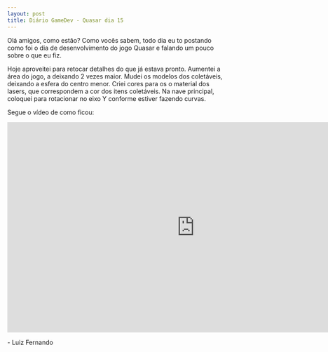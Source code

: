 ```yaml
---
layout: post
title: Diário GameDev - Quasar dia 15
---
```


Olá amigos, como estão? Como vocês sabem, todo dia eu to postando como foi o dia de desenvolvimento do jogo Quasar e falando um pouco sobre o que eu fiz.

Hoje aproveitei para retocar detalhes do que já estava pronto. Aumentei a área do jogo, a deixando 2 vezes maior. Mudei os modelos dos coletáveis, deixando a esfera do centro menor. Criei cores para os o material dos lasers, que correspondem a cor dos itens coletáveis. Na nave principal, coloquei para rotacionar no eixo Y conforme estiver fazendo curvas. 


Segue o vídeo de como ficou:

<div class="videoWrapper">
  <iframe width="854" height="480" src="https://www.youtube.com/embed/osAyUXM_et0" frameborder="0" allow="autoplay; encrypted-media" allowfullscreen></iframe>
</div>

<p class= "message"> - Luiz Fernando </p>
